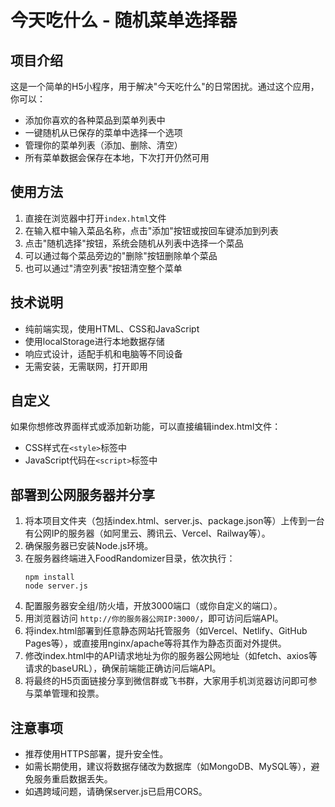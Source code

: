 # 今天吃什么 - 随机菜单选择器

## 项目介绍

这是一个简单的H5小程序，用于解决"今天吃什么"的日常困扰。通过这个应用，你可以：

- 添加你喜欢的各种菜品到菜单列表中
- 一键随机从已保存的菜单中选择一个选项
- 管理你的菜单列表（添加、删除、清空）
- 所有菜单数据会保存在本地，下次打开仍然可用

## 使用方法

1. 直接在浏览器中打开`index.html`文件
2. 在输入框中输入菜品名称，点击"添加"按钮或按回车键添加到列表
3. 点击"随机选择"按钮，系统会随机从列表中选择一个菜品
4. 可以通过每个菜品旁边的"删除"按钮删除单个菜品
5. 也可以通过"清空列表"按钮清空整个菜单

## 技术说明

- 纯前端实现，使用HTML、CSS和JavaScript
- 使用localStorage进行本地数据存储
- 响应式设计，适配手机和电脑等不同设备
- 无需安装，无需联网，打开即用

## 自定义

如果你想修改界面样式或添加新功能，可以直接编辑index.html文件：

- CSS样式在`<style>`标签中
- JavaScript代码在`<script>`标签中

## 部署到公网服务器并分享

1. 将本项目文件夹（包括index.html、server.js、package.json等）上传到一台有公网IP的服务器（如阿里云、腾讯云、Vercel、Railway等）。
2. 确保服务器已安装Node.js环境。
3. 在服务器终端进入FoodRandomizer目录，依次执行：
   ```
   npm install
   node server.js
   ```
4. 配置服务器安全组/防火墙，开放3000端口（或你自定义的端口）。
5. 用浏览器访问 `http://你的服务器公网IP:3000/`，即可访问后端API。
6. 将index.html部署到任意静态网站托管服务（如Vercel、Netlify、GitHub Pages等），或直接用nginx/apache等将其作为静态页面对外提供。
7. 修改index.html中的API请求地址为你的服务器公网地址（如fetch、axios等请求的baseURL），确保前端能正确访问后端API。
8. 将最终的H5页面链接分享到微信群或飞书群，大家用手机浏览器访问即可参与菜单管理和投票。

## 注意事项
- 推荐使用HTTPS部署，提升安全性。
- 如需长期使用，建议将数据存储改为数据库（如MongoDB、MySQL等），避免服务重启数据丢失。
- 如遇跨域问题，请确保server.js已启用CORS。